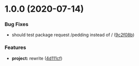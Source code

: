 # 1.0.0 (2020-07-14)


### Bug Fixes

* should test package request /pedding instead of / ([9c2f08b](https://github.com/mengfei0053/ynrm/commit/9c2f08b7eb9ef46f3f96daab5959d0d2f047396f))


### Features

* **project:** rewrite ([4d111cf](https://github.com/mengfei0053/ynrm/commit/4d111cf66b34c5cc36527cfc77c98df4d475a4a4))
